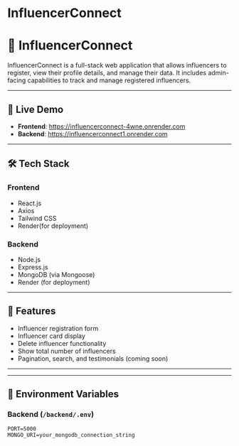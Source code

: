 # InfluencerConnect
# 🌟 InfluencerConnect

InfluencerConnect is a full-stack web application that allows influencers to register, view their profile details, and manage their data. It includes admin-facing capabilities to track and manage registered influencers.

---

## 🔗 Live Demo

- **Frontend**: https://influencerconnect-4wne.onrender.com
- **Backend**: https://influencerconnect1.onrender.com

---

## 🛠️ Tech Stack

### Frontend
- React.js
- Axios
- Tailwind CSS
- Render(for deployment)

### Backend
- Node.js
- Express.js
- MongoDB (via Mongoose)
- Render (for deployment)

---

## 🚀 Features

- Influencer registration form
- Influencer card display
- Delete influencer functionality
- Show total number of influencers
- Pagination, search, and testimonials (coming soon)

---

---

## 🔧 Environment Variables

### Backend (`/backend/.env`)
```env
PORT=5000
MONGO_URI=your_mongodb_connection_string





